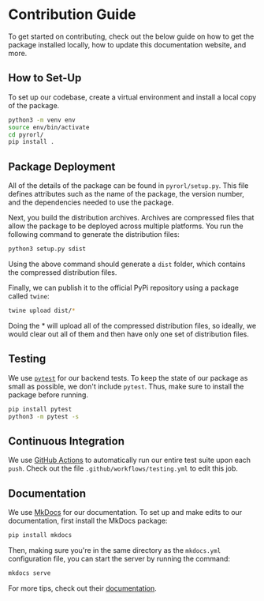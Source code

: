 # Contribution Guide

To get started on contributing, check out the below guide on how to get the package installed locally, how to update this documentation website, and more.

## How to Set-Up

To set up our codebase, create a virtual environment and install a local copy of the package.

```bash
python3 -m venv env
source env/bin/activate
cd pyrorl/
pip install .
```

## Package Deployment

All of the details of the package can be found in `pyrorl/setup.py`. This file defines attributes such as the name of the package, the version number, and the dependencies needed to use the package.

Next, you build the distribution archives. Archives are compressed files that allow the package to be deployed across multiple platforms. You run the following command to generate the distribution files:

```bash
python3 setup.py sdist
```

Using the above command should generate a `dist` folder, which contains the compressed distribution files.

Finally, we can publish it to the official PyPi repository using a package called `twine`:

```bash
twine upload dist/*
```

Doing the * will upload all of the compressed distribution files, so ideally, we would clear out all of them and then have only one set of distribution files.

## Testing

We use [`pytest`](https://docs.pytest.org/en/7.4.x/) for our backend tests. To keep the state of our package as small as possible, we don't include `pytest`. Thus, make sure to install the package before running.

```bash
pip install pytest
python3 -m pytest -s
```

## Continuous Integration

We use [GitHub Actions](https://github.com/features/actions) to automatically run our entire test suite upon each `push`. Check out the file `.github/workflows/testing.yml` to edit this job.

## Documentation

We use [MkDocs](https://www.mkdocs.org/) for our documentation. To set up and make edits to our documentation, first install the MkDocs package:

```bash
pip install mkdocs
```

Then, making sure you're in the same directory as the `mkdocs.yml` configuration file, you can start the server by running the command:

```bash
mkdocs serve
```

For more tips, check out their [documentation](https://www.mkdocs.org/).
